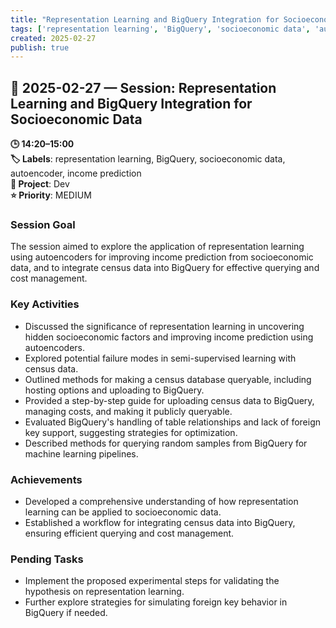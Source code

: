 ```yaml
---
title: "Representation Learning and BigQuery Integration for Socioeconomic Data"
tags: ['representation learning', 'BigQuery', 'socioeconomic data', 'autoencoder', 'income prediction']
created: 2025-02-27
publish: true
---
```


## 📅 2025-02-27 — Session: Representation Learning and BigQuery Integration for Socioeconomic Data

**🕒 14:20–15:00**  
**🏷️ Labels**: representation learning, BigQuery, socioeconomic data, autoencoder, income prediction  
**📂 Project**: Dev  
**⭐ Priority**: MEDIUM  


### Session Goal
The session aimed to explore the application of representation learning using autoencoders for improving income prediction from socioeconomic data, and to integrate census data into BigQuery for effective querying and cost management.

### Key Activities
- Discussed the significance of representation learning in uncovering hidden socioeconomic factors and improving income prediction using autoencoders.
- Explored potential failure modes in semi-supervised learning with census data.
- Outlined methods for making a census database queryable, including hosting options and uploading to BigQuery.
- Provided a step-by-step guide for uploading census data to BigQuery, managing costs, and making it publicly queryable.
- Evaluated BigQuery's handling of table relationships and lack of foreign key support, suggesting strategies for optimization.
- Described methods for querying random samples from BigQuery for machine learning pipelines.

### Achievements
- Developed a comprehensive understanding of how representation learning can be applied to socioeconomic data.
- Established a workflow for integrating census data into BigQuery, ensuring efficient querying and cost management.

### Pending Tasks
- Implement the proposed experimental steps for validating the hypothesis on representation learning.
- Further explore strategies for simulating foreign key behavior in BigQuery if needed.
